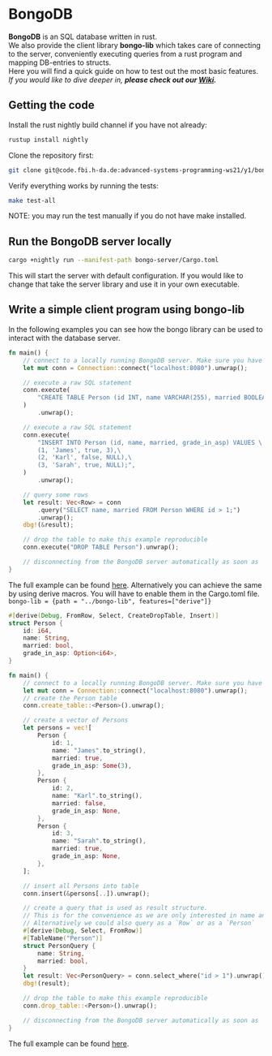 # BongoDB

**BongoDB** is an SQL database written in rust.  
We also provide the client library **bongo-lib** which takes care of connecting to the server, conveniently executing queries from a rust program and mapping DB-entries to structs.  
Here you will find a quick guide on how to test out the most basic features.  
*If you would like to dive deeper in, **please check out our [Wiki](./docs/Home.md).***

## Getting the code

Install the rust nightly build channel if you have not already:

```bash
rustup install nightly
```

Clone the repository first:

```bash
git clone git@code.fbi.h-da.de:advanced-systems-programming-ws21/y1/bongodb.git
```

Verify everything works by running the tests:

```bash
make test-all
```

NOTE: you may run the test manually if you do not have make installed.

## Run the BongoDB server locally

```bash
cargo +nightly run --manifest-path bongo-server/Cargo.toml
```

This will start the server with default configuration. If you would like to change that take the server library and use it in your own executable.

## Write a simple client program using bongo-lib

In the following examples you can see how the bongo library can be used to interact with the database server.

```rust
fn main() {
    // connect to a locally running BongoDB server. Make sure you have started one
    let mut conn = Connection::connect("localhost:8080").unwrap();

    // execute a raw SQL statement
    conn.execute(
        "CREATE TABLE Person (id INT, name VARCHAR(255), married BOOLEAN, grade_in_asp INT);",
    )
        .unwrap();

    // execute a raw SQL statement
    conn.execute(
        "INSERT INTO Person (id, name, married, grade_in_asp) VALUES \
        (1, 'James', true, 3),\
        (2, 'Karl', false, NULL),\
        (3, 'Sarah', true, NULL);",
    )
        .unwrap();

    // query some rows
    let result: Vec<Row> = conn
        .query("SELECT name, married FROM Person WHERE id > 1;")
        .unwrap();
    dbg!(&result);

    // drop the table to make this example reproducible
    conn.execute("DROP TABLE Person").unwrap();

    // disconnecting from the BongoDB server automatically as soon as `conn` gets out of scope.
}
```

The full example can be found [here](./examples-and-tests/src/bin/simple-bongo-lib.rs).
Alternatively you can achieve the same by using derive macros. You will have to enable them in the Cargo.toml file.
 `bongo-lib = {path = "../bongo-lib", features=["derive"]}`

```rust
#[derive(Debug, FromRow, Select, CreateDropTable, Insert)]
struct Person {
    id: i64,
    name: String,
    married: bool,
    grade_in_asp: Option<i64>,
}

fn main() {
    // connect to a locally running BongoDB server. Make sure you have started one
    let mut conn = Connection::connect("localhost:8080").unwrap();
    // create the Person table
    conn.create_table::<Person>().unwrap();

    // create a vector of Persons
    let persons = vec![
        Person {
            id: 1,
            name: "James".to_string(),
            married: true,
            grade_in_asp: Some(3),
        },
        Person {
            id: 2,
            name: "Karl".to_string(),
            married: false,
            grade_in_asp: None,
        },
        Person {
            id: 3,
            name: "Sarah".to_string(),
            married: true,
            grade_in_asp: None,
        },
    ];

    // insert all Persons into table
    conn.insert(&persons[..]).unwrap();

    // create a query that is used as result structure.
    // This is for the convenience as we are only interested in name and marriage status in this example
    // Alternatively we could also query as a `Row` or as a `Person`
    #[derive(Debug, Select, FromRow)]
    #[TableName("Person")]
    struct PersonQuery {
        name: String,
        married: bool,
    }
    let result: Vec<PersonQuery> = conn.select_where("id > 1").unwrap();
    dbg!(result);

    // drop the table to make this example reproducible
    conn.drop_table::<Person>().unwrap();

    // disconnecting from the BongoDB server automatically as soon as `conn` gets out of scope.
}
```

The full example can be found [here](./examples-and-tests/src/bin/simple-bongo-lib-derive.rs).

